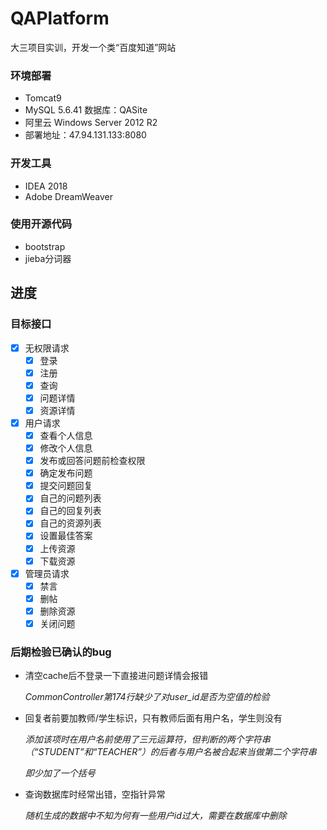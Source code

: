 # QAPlatform
大三项目实训，开发一个类“百度知道”网站

### 环境部署
- Tomcat9
- MySQL 5.6.41 数据库：QASite
- 阿里云 Windows Server 2012 R2
- 部署地址：47.94.131.133:8080

### 开发工具
- IDEA 2018
- Adobe DreamWeaver

### 使用开源代码
- bootstrap
- jieba分词器

## 进度
### 目标接口

- [x] 无权限请求
  - [x] 登录
  - [x] 注册
  - [x] 查询
  - [x] 问题详情
  - [x] 资源详情
- [x] 用户请求
  - [x] 查看个人信息
  - [x] 修改个人信息
  - [x] 发布或回答问题前检查权限
  - [x] 确定发布问题
  - [x] 提交问题回复
  - [x] 自己的问题列表
  - [x] 自己的回复列表
  - [x] 自己的资源列表
  - [x] 设置最佳答案
  - [x] 上传资源
  - [x] 下载资源
- [x] 管理员请求
  - [x] 禁言
  - [x] 删帖
  - [x] 删除资源
  - [x] 关闭问题

### 后期检验已确认的bug
- 清空cache后不登录一下直接进问题详情会报错

  *CommonController第174行缺少了对user_id是否为空值的检验*
  
- 回复者前要加教师/学生标识，只有教师后面有用户名，学生则没有

  *添加该项时在用户名前使用了三元运算符，但判断的两个字符串（“STUDENT”和“TEACHER”）的后者与用户名被合起来当做第二个字符串*
  
  *即少加了一个括号*
  
- 查询数据库时经常出错，空指针异常

  *随机生成的数据中不知为何有一些用户id过大，需要在数据库中删除*
